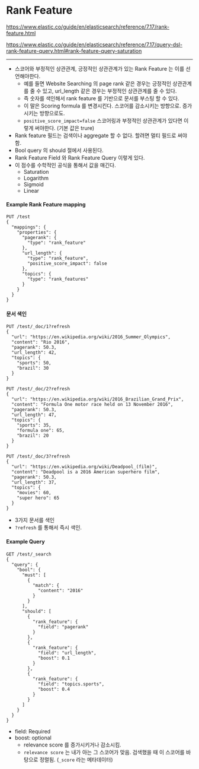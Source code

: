# Rank Feature 

https://www.elastic.co/guide/en/elasticsearch/reference/7.17/rank-feature.html

https://www.elastic.co/guide/en/elasticsearch/reference/7.17/query-dsl-rank-feature-query.html#rank-feature-query-saturation

***

- 스코어와 부정적인 상관관계, 긍정적인 상관관계가 있는 Rank Feature 는 이를 선언해야한다.
  - 예를 들면 Website Searching 의 page rank 같은 경우는 긍정적인 상관관계를 줄 수 있고, url_length 같은 경우는 부정적인 상관관계를 줄 수 있다. 
  - 즉 숫자를 색인해서 rank feature 를 기반으로 문서를 부스팅 할 수 있다.
  - 이 말은 Scoring formula 를 변경시킨다. 스코어를 감소시키는 방향으로. 증가시키는 방향으로도.
  - `positive_score_impact=false`  스코어링과 부정적인 상관관계가 있다면 이렇게 써야한다. (기본 값은 trure)
- Rank feature 필드는 검색이나 aggregate 할 수 없다. 할려면 멀티 필드로 써야함.
- Bool query 의 should 절에서 사용된다.
- Rank Feature Field 와 Rank Feature Query 이렇게 있다. 
- 이 점수를 수학적인 공식을 통해서 값을 매긴다. 
  - Saturation 
  - Logarithm 
  - Sigmoid 
  - Linear

#### Example Rank Feature mapping 

```http request
PUT /test
{
  "mappings": {
    "properties": {
      "pagerank": {
        "type": "rank_feature"
      },
      "url_length": {
        "type": "rank_feature",
        "positive_score_impact": false
      },
      "topics": {
        "type": "rank_features"
      }
    }
  }
}
```

#### 문서 색인 
```http request
PUT /test/_doc/1?refresh
{
  "url": "https://en.wikipedia.org/wiki/2016_Summer_Olympics",
  "content": "Rio 2016",
  "pagerank": 50.3,
  "url_length": 42,
  "topics": {
    "sports": 50,
    "brazil": 30
  }
}

PUT /test/_doc/2?refresh
{
  "url": "https://en.wikipedia.org/wiki/2016_Brazilian_Grand_Prix",
  "content": "Formula One motor race held on 13 November 2016",
  "pagerank": 50.3,
  "url_length": 47,
  "topics": {
    "sports": 35,
    "formula one": 65,
    "brazil": 20
  }
}

PUT /test/_doc/3?refresh
{
  "url": "https://en.wikipedia.org/wiki/Deadpool_(film)",
  "content": "Deadpool is a 2016 American superhero film",
  "pagerank": 50.3,
  "url_length": 37,
  "topics": {
    "movies": 60,
    "super hero": 65
  }
}
```

- 3가지 문서를 색인
- `?refresh` 를 통해서 즉시 색인. 

#### Example Query 
```http request
GET /test/_search
{
  "query": {
    "bool": {
      "must": [
        {
          "match": {
            "content": "2016"
          }
        }
      ],
      "should": [
        {
          "rank_feature": {
            "field": "pagerank"
          }
        },
        {
          "rank_feature": {
            "field": "url_length",
            "boost": 0.1
          }
        },
        {
          "rank_feature": {
            "field": "topics.sports",
            "boost": 0.4
          }
        }
      ]
    }
  }
}
```

- field: Required 
- boost: optional
  - relevance score 를 증가시키거나 감소시킴.
  - `relevance score` 는 내가 아는 그 스코어가 맞음. 검색했을 때 이 스코어를 바탕으로 정렬됨. (`_score` 라는 메타데이터)
